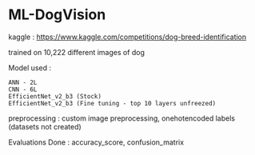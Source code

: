 # ML-DogVision

kaggle : https://www.kaggle.com/competitions/dog-breed-identification

trained on 10,222 different images of dog

Model used : 

    ANN - 2L 
    CNN - 6L
    EfficientNet_v2_b3 (Stock)
    EfficientNet_v2_b3 (Fine tuning - top 10 layers unfreezed)
    

preprocessing : custom image preprocessing, onehotencoded labels (datasets not created)

Evaluations Done : accuracy_score, confusion_matrix

